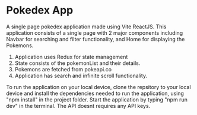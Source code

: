 # Pokedex App

A single page pokedex application made using Vite ReactJS. This application consists of a single page with 2 major components including Navbar for searching and filter functionality, and Home for displaying the Pokemons.
1. Application uses Redux for state management
2. State consists of the pokemonList and their details.
3. Pokemons are fetched from pokeapi.co
4. Application has search and infinite scroll functionality.

To run the application on your local device, clone the repsitory to  your local device and install the dependencies needed to run the application, using "npm install" in the project folder.
Start the application by typing "npm run dev" in the terminal.
The API doesnt requires any API keys.
